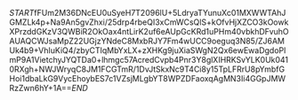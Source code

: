 $START$fFUm2M36DNcEU0uSyeH7T2096lU+5LdryaTYunuXc01MXWWTAhJGMZLk4p+Na9An5gvZhxi/25drp4rbeQI3xCmWCsQlS+kOfvHjXZCO3kOowkXPrzddGKzV3QWBiR2OkOax4ntLirK2uf6eAUpGcKRd1uPHm40vbkhDFvuhOAUAQCWJsaMpZ22UGjzYNdeC8MxbRJY7Fm4wUCC9oeguq3N85/ZJ6AMUk4b9+VhIuKiQ4/zbyCTIqMbYxLX+zXHKg9juXiaSWgN2Qx6ewEwaDgdoPlmP9A1VietchyJYQTDa0+lhmgc57AcredCvpb4Pnr3Y8glXIHRKSvYLK0Uk0410RXgh+NWJWryqC8JM1FCGTmR/1DvJtSkxNc9T4Ci8y15TpLFRrU8pYmbfGHoi1dbaLkG9VycEhoybES7c1VZsjMLgbYT8WPZDFaoxqAgMN3Ii4GGpJMWRzZwn6hY+1A==$END$